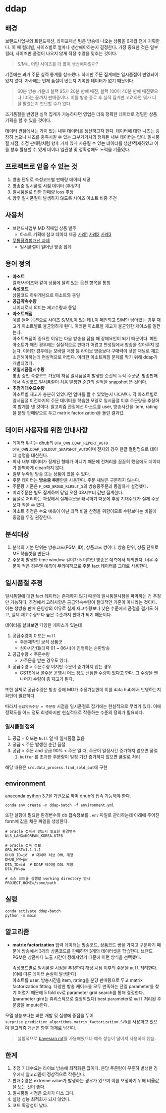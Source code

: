 # ddap

## 배경
브랜드사업부의 트랜드패션, 라이프패션 팀은 방송에 나오는 상품을 6개월 전에 기획한다. 
이 때 컬러별, 사이즈별로 얼마나 생산해야하는지 결정한다.
가장 중요한 것은 일부 컬러, 사이즈만 품절이 나오지 않게 적정 수량을 맞추는 것이다. 

> S/M/L 어떤 사이즈를 더 많이 생산해야할까?

기존에는 과거 주문 실적 통계를 참조했다.
하지만 주문 집계에는 일시품절이 반영되어 있지 않다.
자사에는 언제 품절이 떴는지 기록한 데이터가 없기 때문이다.

> 60분 방송 가운데 블랙 95가 20분 만에 매진, 블랙 100이 40분 만에 매진됐으나 105는 끝까지 판매중이다.
이를 방송 종료 후 실적 집계만 고려하면 뭐가 더 잘 팔렸는지 판단할 수가 없다.
 
조기품절을 반영한 실적 집계가 가능하다면 영업은 더욱 정확한 데이터로 정밀한 상품 기획을 할 수 있을 것이다.   

데이터 관점에서는 가치 있는 내부 데이터를 생산하고자 한다.
데이터에 대한 니즈는 굉장히 높으나 니즈를 충족시킬 수 있는 고부가가치의 정제된 내부 데이터는 없다. 
일시품절 시점, 추정 판매량처럼 향후 가치 있게 사용될 수 있는 데이터를 생산/적재하였고 이를 향후 활용할 수 있게
데이터 일관성 및 정확성에도 노력을 기울였다.



## 프로젝트로 얻을 수 있는 것
1. 방송 단위로 속성코드별 판매량 데이터 제공
1. 방송중 일시품절 시점 데이터 (추정치)
1. 일시품절로 인한 판매량 loss 추정
1. 향후 일시품절이 발생하지 않도록 사이즈 아소트 비중 추천



## 사용처
* 브랜드사업부 MD 직매입 상품 발주
    * 아소트 기획에 참고 데이터 제공 [사례1](https://gsshop.facebook.com/groups/363350254225960/permalink/466729900554661/) [사례2](https://gsshop.facebook.com/groups/363350254225960/permalink/466737627220555/) [사례3](https://gsshop.facebook.com/groups/363350254225960/permalink/426789121215406/)
* [무통장경험개선 과제](https://gsshop-ai.atlassian.net/wiki/spaces/~63121494/pages/50200629?atlOrigin=eyJpIjoiZTI5YmUxODY0Njc4NGFlNWI0MTZhMWZiY2M0YTA2MzYiLCJwIjoiYyJ9)
    * 일시품절이 일어난 방송 집계



## 용어 정의
+ **아소트**  
    컬러/사이즈와 같이 상품에 달려 있는 옵션 항목을 통칭  
+ **속성코드**  
    상품코드 하위개념으로 아소트와 동일
+ **공급약속수량**  
    데이터로서 의미는 재고수량과 동일
+ **아소트깨짐**  
    예를 들어 옵션으로 사이즈 S/M/L이 있는데 L이 매진되고 S/M만 남아있는 경우 재고가 아소트별로 불균형하게 된다.
    이러한 아소트별 재고가 불균형한 케이스를 일컫는다.   
    아소트깨짐이 중요한 이유는 다음 방송을 잡을 때 장애요인이 되기 때문이다. 
    메인 아소트가 깨진 경우에는 실질적으로 판매가 어렵고 편성팀에서 방송을 잡아주지 않는다.
    이러한 경우에는 모바일 매장 등 라이브 방송보다 구매력이 낮은 채널로 재고 소진해야하는데 현실적으로 어렵다.
    이러한 아소트깨짐 문제를 막기 위해 ddap가 개발되었다.  
+ **첫일시품절시수량**  
    방송 중인 속성코드 가운데 처음 일시품절이 발생한 순간의 누적 주문량.
    방송판매에서 속성코드 일시품절이 처음 발생한 순간의 실적을 snapshot 뜬 것이다.
+ **추정기대수요수량**  
    아소트별 재고가 충분히 있었다면 얼마를 팔 수 있었는지 나타낸다.
    각 아소트별로 일시품절 이전까지의 주문 데이터를 학습한 모델로 
    일시품절 이후 주문량을 추정하여 합계를 낸 것이다.
    알고리즘 관점에선 아소트를 user, 방송시간을 item, rating을 분당 판매량으로 두고 matrix factorization을 돌린 결과값.


## 데이터 사용자를 위한 안내사항

* 데이터 위치는 dhub의 `DTA_OWN.DDAP_REPORT_AUTO` `DTA_OWN.DDAP_SOLDOUT_SNAPSHOT_AUTO`이며 전자의 경우 한글 컬럼명으로 데이터 설명을 대신한다. 
* 회사 내부 데이터가 정제된 형태가 아니기 때문에 전처리를 꼼꼼히 했음에도 데이터가 완벽하게 clean하지 않다. 
* 일부 누락된 방송 또는 상품이 있을 수 있다.
* 주문 데이터는 **방송중 주문**만을 사용한다. 주문 채널은 구분하지 않는다.
* 주문량 기준은 `F_ORD_BROAD_RLRSLT_S`의 방송중주문과 동일하게 설정했다. 
* 미리주문은 별도 집계하며 당일 오전 03시부터 값만 집계한다.
* 품절로 처리하는 과정에서 실제주문을 왜곡하기 때문에 추정 기대수요가 실제 주문보다 작을 수 있다. 
* 아소트 추정은 수요 예측이 아닌 최적 비율 산정을 위함이므로 수량보다는 비율에 중점을 두길 권장한다.


## 분석대상
1. 분석의 기본 단위는 방송코드(PGM_ID), 상품코드 쌍이다. 방송 단위, 상품 단위로 MF 학습셋을 만든다.
1. 주문이 발생한 time window 길이가 5 이하인 방송은 예측에서 제외한다. 너무 주문이 적은 경우엔 예측이 무의미하므로 주문 fact 데이터를 그대로 사용한다.


## 일시품절 추정
일시품절에 대한 fact 데이터는 존재하지 않기 때문에 일시품절시점을 파악하는 건 추정만 가능하다. 
추정에서 고려사항은 공급약속수량이 절대적인 기준이 아니라는 것이다.
이는 생방송 판매 운영상의 이유로 실제 재고수량보다 낮은 수준에서 품절을 걸기도 하고,
실제 재고수량보다 높은 수준까지 판매가 되기 때문이다.  

데이터를 살펴보면 다양한 케이스가 있는데
1. 공급수량이 0 또는 `null` 
    * 주문제작인 보석 상품군
    * 심야시간대(대략 01 ~ 06시)에 진행하는 순환방송
1. 공급수량 < 주문수량
    * 가주문을 받는 경우도 있다.
1. 공급수량 > 주문수량 이지만 주문이 증가하지 않는 경우
    * GSTS에서 콜주문 운영시 어느 정도 선점한 수량이 있다고 한다. 그 수량을 뺀 나머지 수량이 총 재고가 된다.

또한 실제로 공급수량은 방송 중에 MD가 수정가능한데 이를 data hub에서 반영하는지 확인이 필요하다.  

따라서 `공급약속수량 = 주문량` 시점을 일시품절로 잡기에는 현실적으로 무리가 있다.
이에 정확도를 어느 정도 희생하지만 현실적으로 작동하는 수준의 정의가 필요하다.

### 일시품절 정의
1. 공급 = 0 또는 `Null` 일 때 일시품절 없음
1. 공급 < 주문 발생한 순간 품절
1. 공급 > 주문 and 공급 90% < 주문 일 때, 주문이 일정시간 증가하지 않으면 품절 
    1. `buffer` 를 초과한 주문량이 일정 기간 증가하지 않으면 품절로 처리

해당 내용은 `src.data_process.find_sold_out`에 구현


## environment
anaconda python 3.7을 기반으로 하며 dhub에 접속 가능해야 한다.

`conda env create -n ddap-batch -f environment.yml`

또한 실행에 필요한 환경변수와 db 접속정보를 `.env` 파일로 관리하는데 아래에 주어진 form에 값을 채운 파일을 생성한다.

```
# oracle 접속시 반드시 필요한 환경변수 
NLS_LANG=KOREAN_KOREA.UTF8 

# oracle 접속 정보
ORA_HOST=1.1.1.1
DHUB_ID=id  # 데이터 허브 DML 계정
DHUB_PW=pw
DTA_ID=id  # DDAP 테이블 DDL 계정
DTA_PW=pw

# 소스 코드를 실행할 working directory 명시
PROJECT_HOME=/some/path
```


## 실행
    
    conda activate ddap-batch
    python -m main


## 알고리즘

+ **matrix factorization**
    입력 데이터는 방송코드, 상품코드 쌍을 가지고 구분하기 때문에 방송에서 3개의 상품코드를 판매하면 3개의 데이터셋을 학습한다. 
    브랜드 PGM은 상품마다 노출 시간이 정해져있기 때문에 이런 방식을 선택했다.   
    
    속성코드별로 일시품절 시점을 추정하여 해당 시점 이후의 주문을 `null` 처리한다. 
    (이에 따른 데이터 손실이 발생한다)  
    아소트를 user, 방송시간을 item, rating을 분당 판매량으로 두고 matrix factorization fitting.
    다양한 방송 케이스를 모두 만족하는 단일 parameter를 찾기 어렵기 때문에 
    5 fold cv로 parameter grid search를 통해 결정한다. (parameter gird는 휴리스틱으로 결정되었다)
    best parameter로 `null` 처리된 주문량을 impute한다.   
    
모델 성능보다는 빠른 개발 및 실행에 중점을 두어
`surprise.prediction_algorithms.matrix_factorization.SVD`를 사용하고 있으며 알고리즘 개선은 향후 과제로 남긴다.

> 실험적으로 [bayesian mf](https://gsshop-ai.atlassian.net/wiki/spaces/~387317790/pages/74416625/bayesian+probability+matrix+factorzation)를 사용해봤으나 예측 성능이 떨어져 사용하지 않음.


## 한계

1. 추정 기대수요는 라이브 방송에 최적화된 값이다. 분당 주문량이 꾸준히 발생한 경우에서 알고리즘이 정상적으로 작동한다.
1. 판매수량은 extreme value가 발생하는 경우가 있으며 이를 보정하기 위해 비율값을 보는 것이 좋다.
1. 일시품절 시점은 오차가 다소 크다.
1. 실행 성능 최적화가 되지 않았다.
1. 코드 확장성이 낮다.
